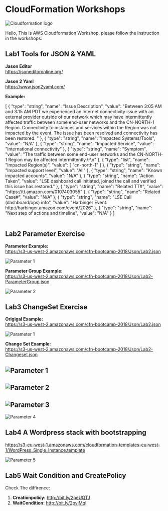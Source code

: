 # CloudFormation Workshops

![Cloudformation logo](https://s3.amazonaws.com/bdrbucket/cloudformation-logo.png)

Hello, This is AWS Cloudformation Workshop, please follow the instruction in  the workshops.

## Lab1 Tools for JSON & YAML

**Jason Editor**  
https://jsoneditoronline.org/

**Jason 2 Yaml**  
https://www.json2yaml.com/
 
 **Example:**
 <table>
 <tr>
 [
  {
    "type": "string",
    "name": "Issue Description",
    "value": "Between 3:05 AM and 3:15 AM PDT we experienced an Internet connectivity issue with an external provider outside of our network which may have intermittently affected traffic between some end-user networks and the CN-NORTH-1 Region. Connectivity to instances and services within the Region was not impacted by the event. The issue has been resolved and connectivity has been restored. "
  },
  {
    "type": "string",
    "name": "Impacted Systems/Tools",
    "value": "N/A"
  },
  {
    "type": "string",
    "name": "Impacted Service",
    "value": "International connectivity"
  },
  {
    "type": "string",
    "name": "Symptom",
    "value": "The traffic between some end-user networks and the CN-NORTH-1 Region may be affected intermittently.\r\n"
  },
  {
    "type": "list",
    "name": "Impacted Region(s)",
    "value": [
      "cn-north-1"
    ]
  },
  {
    "type": "string",
    "name": "Impacted support level",
    "value": "All"
  },
  {
    "type": "string",
    "name": "Known impacted accounts",
    "value": "N/A"
  },
  {
    "type": "string",
    "name": "Action Taken",
    "value": "LSE dashboard call initiated, joined the call and verified this issue  has restored."
  },
  {
    "type": "string",
    "name": "Related TT#",
    "value": "https://tt.amazon.com/0107403055"
  },
  {
    "type": "string",
    "name": "Related Case#",
    "value": "N/A"
  },
  {
    "type": "string",
    "name": "LSE Call (dashboard/ops) info",
    "value": "Harbinger Event: http://harbinger.amazon.com/event/2026"
  },
  {
    "type": "string",
    "name": "Next step of actions and timeline",
    "value": "N/A"
  }
]
 </tr>
 </table>


## Lab2 Parameter Exercise

**Parameter Example:**  
https://s3-us-west-2.amazonaws.com/cfn-bootcamp-2018/Json/Lab2.json 

![Parameter 1](https://s3.amazonaws.com/bdrbucket/F5473861-9FCB-4154-A9E9-34EC1B3EBB37.png)

**Parameter Group Example:**  
https://s3-us-west-2.amazonaws.com/cfn-bootcamp-2018/Json/Lab2-ParameterGroup.json

![Parameter 2](https://s3.amazonaws.com/bdrbucket/FB52B621-E7F4-426D-93CB-AD9EEA6B93C5.png)


## Lab3 ChangeSet Exercise

**Origigal Example:**  
https://s3-us-west-2.amazonaws.com/cfn-bootcamp-2018/Json/Lab2.json

![Parameter 1](https://s3.amazonaws.com/bdrbucket/F5473861-9FCB-4154-A9E9-34EC1B3EBB37.png)

**Change Set Example:**  
https://s3-us-west-2.amazonaws.com/cfn-bootcamp-2018/Json/Lab2-Changeset.json

![Parameter 1](https://s3.amazonaws.com/bdrbucket/F5473861-9FCB-4154-A9E9-34EC1B3EBB37.png)
--------------------------
![Parameter 2](https://s3.amazonaws.com/bdrbucket/33D0205E-6526-4DBB-9DA4-82392B85DD68.png)
--------------------------
![Parameter 3](https://s3.amazonaws.com/bdrbucket/2A7DA25F-5B58-4781-8F71-611F1FBA6B97.png)
--------------------------
![Parameter 4](https://s3.amazonaws.com/bdrbucket/8527CE86-C446-4AF0-ADDA-425744AE6F1E.png)

## Lab4 A Wordpress stack with bootstrapping
https://s3-eu-west-1.amazonaws.com/cloudformation-templates-eu-west-1/WordPress_Single_Instance.template

![Parameter 5](https://s3.amazonaws.com/bdrbucket/4BDFDA64-296A-4DEE-A738-7F280977825A.png)


## Lab5 Wait Condition and CreatePolicy
Check The diffirence:  

1. **Creationpolicy:** http://bit.ly/2peUQTJ  
2. **WaitCondition:** http://bit.ly/2pvjMql
 


